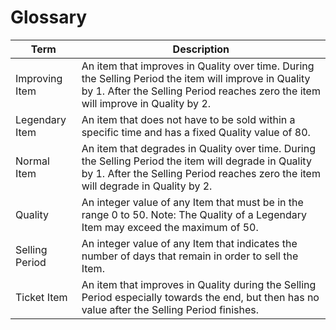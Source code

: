 # Glossary

| Term | Description |
| --- | ----------- |
| Improving Item | An item that improves in Quality over time. During the Selling Period the item will improve in Quality by 1. After the Selling Period reaches zero the item will improve in Quality by 2. |
| Legendary Item | An item that does not have to be sold within a specific time and has a fixed Quality value of 80. |
| Normal Item | An item that degrades in Quality over time. During the Selling Period the item will degrade in Quality by 1. After the Selling Period reaches zero the item will degrade in Quality by 2. |
| Quality | An integer value of any Item that must be in the range 0 to 50. Note: The Quality of a Legendary Item may exceed the maximum of 50. |
| Selling Period | An integer value of any Item that indicates the number of days that remain in order to sell the Item. |
| Ticket Item | An item that improves in Quality during the Selling Period especially towards the end, but then has no value after the Selling Period finishes. |